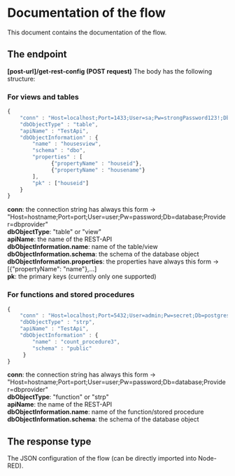 # Documentation of the flow
This document contains the documentation of the flow.
## The endpoint
**[post-url]/get-rest-config (POST request)**
The body has the following structure:
### For views and tables
```javascript
{
    "conn" : "Host=localhost;Port=1433;User=sa;Pw=strongPassword123!;Db=master;Provider=[mssql | postgres]",
    "dbObjectType" : "table",
    "apiName" : "TestApi",
    "dbObjectInformation" : {
        "name" : "housesview",
        "schema" : "dbo",
        "properties" : [
              {"propertyName" : "houseid"},
              {"propertyName" : "housename"}
        ],
        "pk" : ["houseid"]
    }
}
```
**conn**: the connection string has always this form -> "Host=hostname;Port=port;User=user;Pw=password;Db=database;Provider=dbprovider"<br />
**dbObjectType**: "table" or "view"<br />
**apiName**: the name of the REST-API<br />
**dbObjectInformation.name**: name of the table/view<br />
**dbObjectInformation.schema**: the schema of the database object<br />
**dbObjectInformation.properties**: the properties have always this form -> [{"propertyName": "name"},...]<br />
**pk**: the primary keys (currently only one supported)

### For functions and stored procedures
```javascript
{
    "conn" : "Host=localhost;Port=5432;User=admin;Pw=secret;Db=postgres;Provider=[mssql | postgres]",
    "dbObjectType" : "strp",
    "apiName" : "TestApi",
    "dbObjectInformation" : {
        "name" : "count_procedure3",
        "schema" : "public"
     }
}
```
**conn**: the connection string has always this form -> "Host=hostname;Port=port;User=user;Pw=password;Db=database;Provider=dbprovider"<br />
**dbObjectType**: "function" or "strp"<br />
**apiName**: the name of the REST-API<br />
**dbObjectInformation.name**: name of the function/stored procedure<br />
**dbObjectInformation.schema**: the schema of the database object

## The response type
The JSON configuration of the flow (can be directly imported into Node-RED).